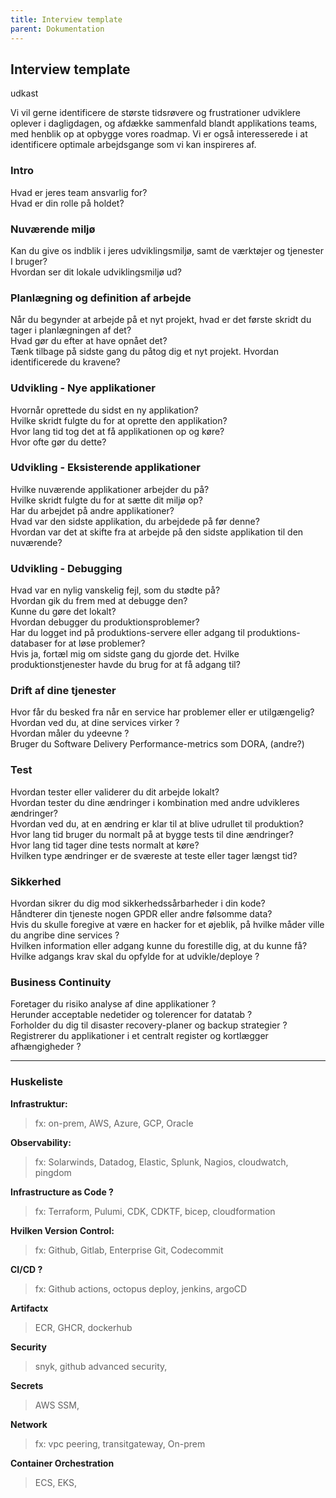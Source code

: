 ```yaml
---
title: Interview template
parent: Dokumentation
---
```



## Interview template

udkast

Vi vil gerne identificere de største tidsrøvere og frustrationer udviklere oplever i dagligdagen, og 
afdække sammenfald blandt applikations teams, med henblik op at opbygge vores roadmap.
Vi er også interesserede i at identificere optimale arbejdsgange som vi kan inspireres af.

### Intro  
Hvad er jeres team ansvarlig for?  
Hvad er din rolle på holdet?

### Nuværende miljø  
Kan du give os indblik i jeres udviklingsmiljø, samt de værktøjer og tjenester I bruger?  
Hvordan ser dit lokale udviklingsmiljø ud?

### Planlægning og definition af arbejde  
Når du begynder at arbejde på et nyt projekt, hvad er det første skridt du tager i planlægningen af det?  
Hvad gør du efter at have opnået det?  
Tænk tilbage på sidste gang du påtog dig et nyt projekt. Hvordan identificerede du kravene?

### Udvikling - Nye applikationer  
Hvornår oprettede du sidst en ny applikation?  
Hvilke skridt fulgte du for at oprette den applikation?  
Hvor lang tid tog det at få applikationen op og køre?  
Hvor ofte gør du dette?

### Udvikling - Eksisterende applikationer  
Hvilke nuværende applikationer arbejder du på?  
Hvilke skridt fulgte du for at sætte dit miljø op?  
Har du arbejdet på andre applikationer?  
Hvad var den sidste applikation, du arbejdede på før denne?  
Hvordan var det at skifte fra at arbejde på den sidste applikation til den nuværende?  

### Udvikling - Debugging  
Hvad var en nylig vanskelig fejl, som du stødte på?  
Hvordan gik du frem med at debugge den?  
Kunne du gøre det lokalt?  
Hvordan debugger du produktionsproblemer?  
Har du logget ind på produktions-servere eller adgang til produktions-databaser for at løse problemer?  
Hvis ja, fortæl mig om sidste gang du gjorde det. Hvilke produktionstjenester havde du brug for at få adgang til?  

### Drift af dine tjenester  
Hvor får du besked fra når en service har problemer eller er utilgængelig?  
Hvordan ved du, at dine services virker ?  
Hvordan måler du ydeevne ?  
Bruger du Software Delivery Performance-metrics som DORA, (andre?)  

### Test  
Hvordan tester eller validerer du dit arbejde lokalt?  
Hvordan tester du dine ændringer i kombination med andre udvikleres ændringer?  
Hvordan ved du, at en ændring er klar til at blive udrullet til produktion?  
Hvor lang tid bruger du normalt på at bygge tests til dine ændringer?  
Hvor lang tid tager dine tests normalt at køre?  
Hvilken type ændringer er de sværeste at teste eller tager længst tid?  

### Sikkerhed  
Hvordan sikrer du dig mod sikkerhedssårbarheder i din kode?  
Håndterer din tjeneste nogen GPDR eller andre følsomme data?  
Hvis du skulle foregive at være en hacker for et øjeblik, på hvilke måder ville du angribe dine services ?  
Hvilken information eller adgang kunne du forestille dig, at du kunne få?  
Hvilke adgangs krav skal du opfylde for at udvikle/deploye ?  

### Business Continuity
Foretager du risiko analyse af dine applikationer ?  
Herunder acceptable nedetider og tolerencer for datatab ?  
Forholder du dig til disaster recovery-planer og backup strategier ?  
Registrerer du applikationer i et centralt register og kortlægger afhængigheder ?   


---

### Huskeliste

**Infrastruktur:**  
> fx: on-prem, AWS, Azure, GCP, Oracle     

**Observability:**   
> fx: Solarwinds, Datadog, Elastic, Splunk, Nagios, cloudwatch, pingdom   

**Infrastructure as Code ?**   
> fx: Terraform, Pulumi, CDK, CDKTF, bicep, cloudformation   

**Hvilken Version Control:**   
> fx: Github, Gitlab, Enterprise Git, Codecommit   

**CI/CD ?**  
> fx: Github actions, octopus deploy, jenkins, argoCD   

**Artifactx**   
> ECR, GHCR, dockerhub

**Security**   
> snyk, github advanced security, 

**Secrets**   
> AWS SSM, 

**Network** 
> fx: vpc peering, transitgateway, On-prem  

**Container Orchestration**   
> ECS, EKS, 
